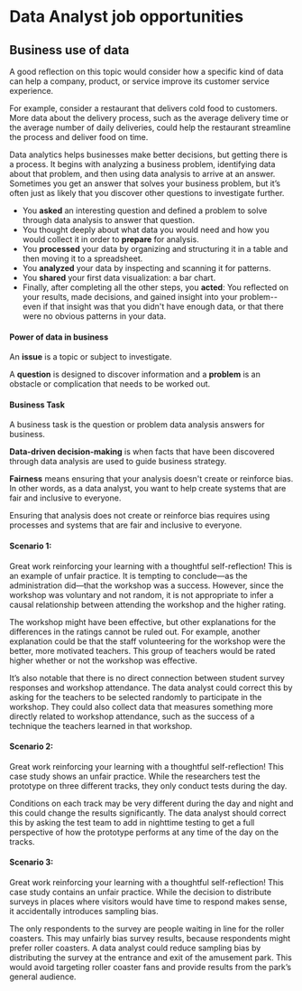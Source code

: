 # Data Analyst job opportunities

## Business use of data

A good reflection on this topic would consider how a specific kind of data can help a company, product, or service improve its customer service experience.

For example, consider a restaurant that delivers cold food to customers. More data about the delivery process, such as the average delivery time or the average number of daily deliveries, could help the restaurant streamline the process and deliver food on time.

Data analytics helps businesses make better decisions, but getting there is a process. It begins with analyzing a business problem, identifying data about that problem, and then using data analysis to arrive at an answer. Sometimes you get an answer that solves your business problem, but it’s often just as likely that you discover other questions to investigate further.



* You **asked** an interesting question and defined a problem to solve through data analysis to answer that question.&#x20;
* You thought deeply about what data you would need and how you would collect it in order to **prepare** for analysis.
* You **processed** your data by organizing and structuring it in a table and then moving it to a spreadsheet.&#x20;
* You **analyzed** your data by inspecting and scanning it for patterns.
* You **shared** your first data visualization: a bar chart.
* Finally, after completing all the other steps, you **acted**: You reflected on your results, made decisions, and gained insight into your problem--even if that insight was that you didn't have enough data, or that there were no obvious patterns in your data.&#x20;

#### Power of data in business

An **issue** is a topic or subject to investigate.&#x20;

A **question** is designed to discover information and a **problem** is an obstacle or complication that needs to be worked out.

#### Business Task

A business task is the question or problem data analysis answers for business.

**Data-driven decision-making** is when facts that have been discovered through data analysis are used to guide business strategy.

**Fairness** means ensuring that your analysis doesn't create or reinforce bias. In other words, as a data analyst, you want to help create systems that are fair and inclusive to everyone.

Ensuring that analysis does not create or reinforce bias requires using processes and systems that are fair and inclusive to everyone.

#### Scenario 1:

Great work reinforcing your learning with a thoughtful self-reflection! This is an example of unfair practice. It is tempting to conclude—as the administration did—that the workshop was a success. However, since the workshop was voluntary and not random, it is not appropriate to infer a causal relationship between attending the workshop and the higher rating.

The workshop might have been effective, but other explanations for the differences in the ratings cannot be ruled out. For example, another explanation could be that the staff volunteering for the workshop were the better, more motivated teachers. This group of teachers would be rated higher whether or not the workshop was effective.

It’s also notable that there is no direct connection between student survey responses and workshop attendance. The data analyst could correct this by asking for the teachers to be selected randomly to participate in the workshop. They could also collect data that measures something more directly related to workshop attendance, such as the success of a technique the teachers learned in that workshop.



#### Scenario 2:

Great work reinforcing your learning with a thoughtful self-reflection! This case study shows an unfair practice. While the researchers test the prototype on three different tracks, they only conduct tests during the day.

Conditions on each track may be very different during the day and night and this could change the results significantly. The data analyst should correct this by asking the test team to add in nighttime testing to get a full perspective of how the prototype performs at any time of the day on the tracks.



#### Scenario 3:

Great work reinforcing your learning with a thoughtful self-reflection! This case study contains an unfair practice. While the decision to distribute surveys in places where visitors would have time to respond makes sense, it accidentally introduces sampling bias.

The only respondents to the survey are people waiting in line for the roller coasters. This may unfairly bias survey results, because respondents might prefer roller coasters. A data analyst could reduce sampling bias by distributing the survey at the entrance and exit of the amusement park. This would avoid targeting roller coaster fans and provide results from the park’s general audience.
